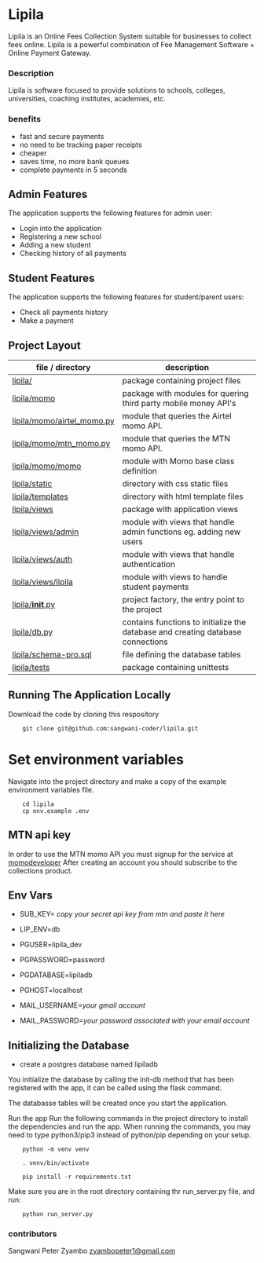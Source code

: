 # Lipila
Lipila is an Online Fees Collection System suitable for businesses to collect fees online. Lipila is a powerful combination of Fee Management Software + Online Payment Gateway.

### Description 
Lipila is software focused to provide solutions to schools, colleges, universities, coaching institutes, academies, etc.

### benefits
- fast and secure payments
- no need to be tracking paper receipts
- cheaper
- saves time, no more bank queues
- complete payments in 5 seconds

## Admin Features
The application supports the following features for admin user:
- Login into the application
- Registering a new school
- Adding a new student
- Checking history of all payments

## Student Features
The application supports the following features for student/parent users:
- Check all payments history
- Make a payment

## Project Layout
|file / directory | description |
|-------------------------|----------------|
|[lipila/](./lipila)|package containing project files|
|[lipila/momo](./lipila/momo)|package with modules for quering third party mobile money API's|
|[lipila/momo/airtel_momo.py](./lipila/momo/airtel_momo.py)|module that queries the Airtel momo API.|
|[lipila/momo/mtn_momo.py](./lipila/momo/mtn_momo.py)|module that queries the MTN momo API.|
|[lipila/momo/momo](./lipila/momo/momo)|module with Momo base class definition|
|[lipila/static](./lipila/static)|directory with css static files|
|[lipila/templates](./lipila/templates)|directory with html template files|
|[lipila/views](./lipila/views)|package with application views|
|[lipila/views/admin](./lipila/views/admin)|module with views that handle admin functions eg. adding new users|
|[lipila/views/auth](./lipila/views/auth)|module with views that handle authentication|
|[lipila/views/lipila](./lipila/views/lipila)|module with views to handle student payments|
|[lipila/__init__.py](./lipila/__init__.py)| project factory, the entry point to the project|
|[lipila/db.py](./lipila/db.py)| contains functions to initialize the database and creating database connections|
|[lipila/schema-pro.sql](./lipila/schema-pro.sql)| file defining the database tables|
|[lipila/tests](./lipila/tests)| package containing unittests|

## Running The Application Locally
Download the code by cloning this respository

        git clone git@github.com:sangwani-coder/lipila.git

# Set environment variables

Navigate into the project directory and make a copy of the example environment variables file.

        cd lipila
        cp env.example .env

## MTN api key
In order to use the MTN momo API you must signup for the service at [momodeveloper](https://momodeveloper.mtn.com)
After creating an account you should subscribe to the collections product.

## Env Vars
* SUB_KEY= _copy your secret api key from mtn and paste it here_
* LIP_ENV=db

* PGUSER=lipila_dev
* PGPASSWORD=password
* PGDATABASE=lipiladb
* PGHOST=localhost

* MAIL_USERNAME=_your gmail account_
* MAIL_PASSWORD=_your password associated with your email account_

## Initializing the Database
* create a postgres database named lipiladb

You initialize the database by calling the init-db method that has been registered with the app, it can be called using the flask command.

The databasse tables will be created once you start the application.

Run the app
Run the following commands in the project directory to install the dependencies and run the app.
When running the commands, you may need to type python3/pip3 instead of python/pip depending on your setup.

        python -m venv venv

        . venv/bin/activate
        
        pip install -r requirements.txt

Make sure you are in the root directory containing thr run_server.py file, and run:

        python run_server.py

### contributors
Sangwani Peter Zyambo zyambopeter1@gmail.com
